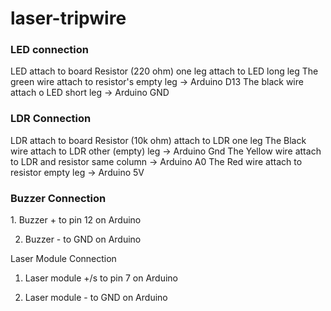 # laser-tripwire

<h3>LED connection</h3>
LED attach to board
Resistor (220 ohm) one leg attach to LED long leg
The green wire attach to resistor's empty leg → Arduino D13
The black wire attach o LED short leg → Arduino GND

<h3>LDR Connection</h3>

LDR attach to board
Resistor (10k ohm) attach to LDR one leg
The Black wire attach to LDR other (empty) leg → Arduino Gnd
The Yellow wire attach to LDR and resistor same column → Arduino A0
The Red wire attach to resistor empty leg → Arduino 5V


<h3>Buzzer Connection</h3>
1. Buzzer + to pin 12 on Arduino

2. Buzzer -  to GND on Arduino



Laser Module Connection
1. Laser module +/s to pin 7 on Arduino

2. Laser module - to GND on Arduino

